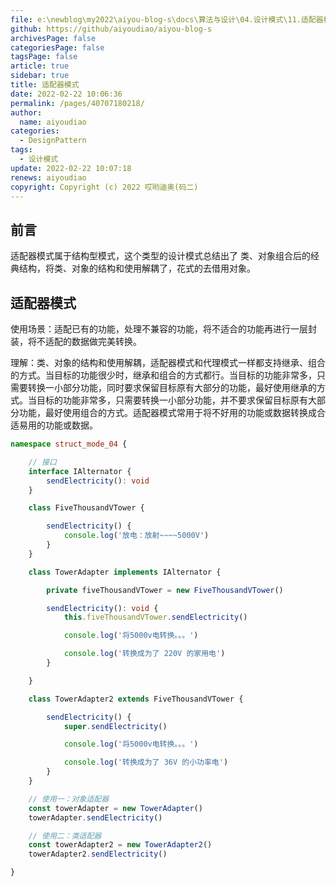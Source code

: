 ```yaml
---
file: e:\newblog\my2022\aiyou-blog-s\docs\算法与设计\04.设计模式\11.适配器模式.md
github: https://github/aiyoudiao/aiyou-blog-s
archivesPage: false
categoriesPage: false
tagsPage: false
article: true
sidebar: true
title: 适配器模式
date: 2022-02-22 10:06:36
permalink: /pages/40707180218/
author: 
  name: aiyoudiao
categories: 
  - DesignPattern
tags: 
  - 设计模式
update: 2022-02-22 10:07:18
renews: aiyoudiao
copyright: Copyright (c) 2022 哎哟迪奥(码二)
---
```


## 前言

适配器模式属于结构型模式，这个类型的设计模式总结出了 类、对象组合后的经典结构，将类、对象的结构和使用解耦了，花式的去借用对象。

## 适配器模式

使用场景：适配已有的功能，处理不兼容的功能，将不适合的功能再进行一层封装，将不适配的数据做完美转换。

<!-- more -->

理解：类、对象的结构和使用解耦，适配器模式和代理模式一样都支持继承、组合的方式。当目标的功能很少时，继承和组合的方式都行。当目标的功能非常多，只需要转换一小部分功能，同时要求保留目标原有大部分的功能，最好使用继承的方式。当目标的功能非常多，只需要转换一小部分功能，并不要求保留目标原有大部分功能，最好使用组合的方式。适配器模式常用于将不好用的功能或数据转换成合适易用的功能或数据。


```ts
namespace struct_mode_04 {

    // 接口
    interface IAlternator {
        sendElectricity(): void
    }

    class FiveThousandVTower {

        sendElectricity() {
            console.log('放电：放射~~~~5000V')
        }
    }

    class TowerAdapter implements IAlternator {

        private fiveThousandVTower = new FiveThousandVTower()

        sendElectricity(): void {
            this.fiveThousandVTower.sendElectricity()

            console.log('将5000v电转换。。。')

            console.log('转换成为了 220V 的家用电')
        }

    }

    class TowerAdapter2 extends FiveThousandVTower {

        sendElectricity() {
            super.sendElectricity()

            console.log('将5000v电转换。。。')

            console.log('转换成为了 36V 的小功率电')
        }
    }

    // 使用一：对象适配器
    const towerAdapter = new TowerAdapter()
    towerAdapter.sendElectricity()

    // 使用二：类适配器
    const towerAdapter2 = new TowerAdapter2()
    towerAdapter2.sendElectricity()

}
```
